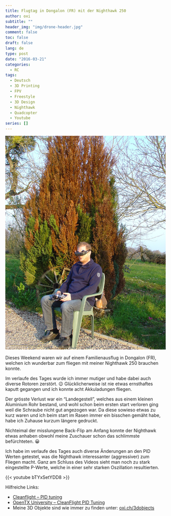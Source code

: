 ```yaml
---
title: Flugtag in Dongalon (FR) mit der Nighthawk 250
author: oxi
subtitle: ""
header_img: "img/drone-header.jpg"
comment: false
toc: false
draft: false
lang: de
type: post
date: "2016-03-21"
categories:
  - RC
tags:
  - Deutsch
  - 3D Printing
  - FPV
  - Freestyle
  - 3D Design
  - Nighthawk
  - Quadcopter
  - Youtube
series: []
---
```

![DSC05578](img/DSC05578.jpg)

Dieses Weekend waren wir auf einem Familienausflug in Dongalon (FR), welchen ich wunderbar zum fliegen mit meiner Nighthawk 250 brauchen konnte.

Im verlaufe des Tages wurde ich immer mutiger und habe dabei auch diverse Rotoren zerstört. 😉 Glücklicherweise ist nie etwas ernsthaftes kaputt gegangen und ich konnte acht Akkuladungen fliegen.

Der grösste Verlust war ein &#8220;Landegestell&#8221;, welches aus einem kleinen Aluminium Rohr bestand, und wohl schon beim ersten start verloren ging weil die Schraube nicht gut angezogen war. Da diese sowieso etwas zu kurz waren und ich beim start im Rasen immer ein bisschen gemäht habe, habe ich Zuhause kurzum längere gedruckt.

Nichteimal der misslungene Back-Flip am Anfang konnte der Nighthawk etwas anhaben obwohl meine Zuschauer schon das schlimmste befürchteten. 😀

Ich habe im verlaufe des Tages auch diverse Änderungen an den PID Werten getestet, was die Nighthawk interessanter (aggressiver) zum Fliegen macht. Ganz am Schluss des Videos sieht man noch zu stark eingestellte P-Werte, welche in einer sehr starken Oszillation resultierten.

{{< youtube bTYxSetYDD8 >}}

Hilfreiche Links:

* <a href="https://github.com/cleanflight/cleanflight/blob/master/docs/PID%20tuning.md" target="_blank">Cleanflight &#8211; PID tuning</a>
* <a href="http://open-txu.org/home/special-interests/multirotor/cleanflight-pid-tuning/" target="_blank">OpenTX University &#8211; CleanFlight PID Tuning</a>
* Meine 3D Objekte sind wie immer zu finden unter: <a href="https://oxi.ch/3dobjects" target="_blank">oxi.ch/3dobjects</a>
